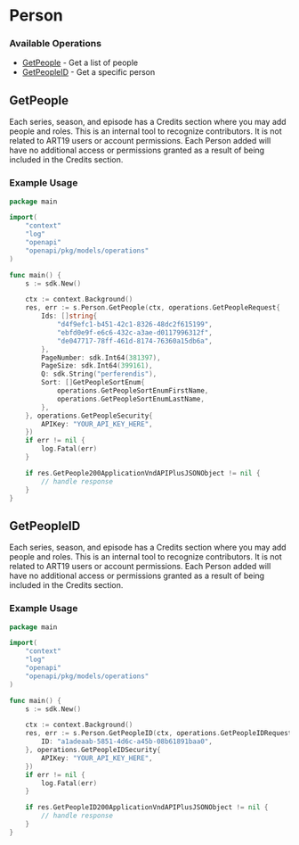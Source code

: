 # Person

### Available Operations

* [GetPeople](#getpeople) - Get a list of people
* [GetPeopleID](#getpeopleid) - Get a specific person

## GetPeople

Each series, season, and episode has a Credits section where you may add people and roles.
This is an internal tool to recognize contributors. It is not related to ART19 users or account permissions.
Each Person added will have no additional access or permissions granted as a result of being included in the Credits section.


### Example Usage

```go
package main

import(
	"context"
	"log"
	"openapi"
	"openapi/pkg/models/operations"
)

func main() {
    s := sdk.New()

    ctx := context.Background()
    res, err := s.Person.GetPeople(ctx, operations.GetPeopleRequest{
        Ids: []string{
            "d4f9efc1-b451-42c1-8326-48dc2f615199",
            "ebfd0e9f-e6c6-432c-a3ae-d0117996312f",
            "de047717-78ff-461d-8174-76360a15db6a",
        },
        PageNumber: sdk.Int64(381397),
        PageSize: sdk.Int64(399161),
        Q: sdk.String("perferendis"),
        Sort: []GetPeopleSortEnum{
            operations.GetPeopleSortEnumFirstName,
            operations.GetPeopleSortEnumLastName,
        },
    }, operations.GetPeopleSecurity{
        APIKey: "YOUR_API_KEY_HERE",
    })
    if err != nil {
        log.Fatal(err)
    }

    if res.GetPeople200ApplicationVndAPIPlusJSONObject != nil {
        // handle response
    }
}
```

## GetPeopleID

Each series, season, and episode has a Credits section where you may add people and roles.
This is an internal tool to recognize contributors. It is not related to ART19 users or account permissions.
Each Person added will have no additional access or permissions granted as a result of being included in the Credits section.


### Example Usage

```go
package main

import(
	"context"
	"log"
	"openapi"
	"openapi/pkg/models/operations"
)

func main() {
    s := sdk.New()

    ctx := context.Background()
    res, err := s.Person.GetPeopleID(ctx, operations.GetPeopleIDRequest{
        ID: "a1adeaab-5851-4d6c-a45b-08b61891baa0",
    }, operations.GetPeopleIDSecurity{
        APIKey: "YOUR_API_KEY_HERE",
    })
    if err != nil {
        log.Fatal(err)
    }

    if res.GetPeopleID200ApplicationVndAPIPlusJSONObject != nil {
        // handle response
    }
}
```
